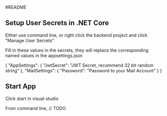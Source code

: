 #README 

## Setup User Secrets in .NET Core
Either use command line, or right click the backend project and click "Manage User Secrets"

Fill in these values in the secrets, they will replace the corresponding named values in the appsettings.json

{
  "AppSettings": {
    "JwtSecret": "JWT Secret, recommend 32 bit random string"
  },
  "MailSettings": {
    "Password": "Password to your Mail Account"
  }
}

## Start App
Click start in visual studio

From command line, // TODO